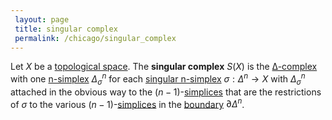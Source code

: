 ```yaml
---
 layout: page
 title: singular complex
 permalink: /chicago/singular_complex
---
```

Let $X$ be a [topological space](https://mathgloss.github.io/MathGloss/topological_space). The **singular complex** $S(X)$ is the [∆-complex](https://mathgloss.github.io/MathGloss/∆-complex) with one [n-simplex](https://mathgloss.github.io/MathGloss/n-simplex) $\Delta_\sigma^n$ for each [singular n-simplex](https://mathgloss.github.io/MathGloss/singular_n-simplex) $\sigma:\Delta^n\to X$ with $\Delta_\sigma^n$ attached in the obvious way to the $(n-1)$-[simplices](https://mathgloss.github.io/MathGloss/n-simplex) that are the restrictions of $\sigma$ to the various $(n-1)$-[simplices](https://mathgloss.github.io/MathGloss/##########simplices) in the [boundary](https://mathgloss.github.io/MathGloss/boundary) $\partial\Delta^n$. 

